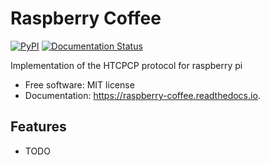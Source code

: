 # Raspberry Coffee


[![PyPI](https://img.shields.io/pypi/v/raspberry_coffee.svg)](https://pypi.python.org/pypi/raspberry_coffee)
[![Documentation Status](https://readthedocs.org/projects/raspberry-coffee/badge/?version=latest)](https://readthedocs.org/projects/raspberry-coffee/badge/?version=latest)


Implementation of the HTCPCP protocol for raspberry pi


* Free software: MIT license
* Documentation: https://raspberry-coffee.readthedocs.io.


## Features

* TODO

